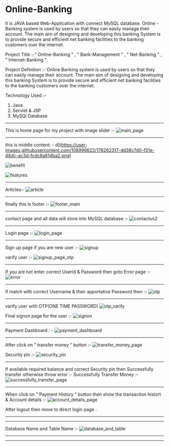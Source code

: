 # Online-Banking
It is JAVA based Web-Application with connect MySQL database. Online - Banking system is used by users so that they can easily manage their account. The main aim of designing and developing this banking System is to provide secure and efficient net banking facilities to the banking customers over the internet.


Project Title :-" Online-Banking " , " Bank-Management " , " Net-Banking " , " Internet-Banking "


Project Definition :- Online Banking system is used by users so that they can easily manage their account. The main aim of designing and developing this banking System is to provide secure and efficient net banking facilities to the banking customers over the internet.


Technology Used :-

1. Java
2. Servlet & JSP
3. MySQl Database

-------------------------------------------------------------------------------------------------------------------------------------------------------------

This is home page for my project with image slider :- 
![main_page](https://user-images.githubusercontent.com/108996622/178261101-c3c7a8ce-a2bd-41f9-816d-beca2ab9eb67.png)

-------------------------------------------------------------------------------------------------------------------------------------------------------------

this is middle content: - 
d](https://user-images.githubusercontent.com/108996622/178262317-dd38c7d0-f31e-48dc-ac3d-fcdc8a814ba2.png)

![benefit](https://user-images.githubusercontent.com/108996622/178262759-2201cc70-6a99-4974-9cb9-111205a44725.png)

![features](https://user-images.githubusercontent.com/108996622/178261944-a5b11075-44e8-46e7-92e1-a5b96160a035.png)

-------------------------------------------------------------------------------------------------------------------------------------------------------------

Articles:-
![article](https://user-images.githubusercontent.com/108996622/178262857-5934f899-f07b-4890-894e-9c33f6619164.png)

-------------------------------------------------------------------------------------------------------------------------------------------------------------

finally this is footer :- 
![footer_main](https://user-images.githubusercontent.com/108996622/178262883-d863bdbf-bdc4-450d-bbd3-f38feb30c5cb.png)

-------------------------------------------------------------------------------------------------------------------------------------------------------------

contact page and all data will store into MySQL database :-
![contactus2](https://user-images.githubusercontent.com/108996622/178263193-6e1f0795-38dc-4682-86e1-42754d0c68d7.png)

-------------------------------------------------------------------------------------------------------------------------------------------------------------

Login page :- 
![login_page](https://user-images.githubusercontent.com/108996622/178263315-f9ab2714-f01f-43a0-8ba4-5061d371a1a1.png)

-------------------------------------------------------------------------------------------------------------------------------------------------------------

Sign up page if you are new user :-
![signup](https://user-images.githubusercontent.com/108996622/178263404-d736ce22-b074-432f-986e-50e3972f7b50.png)

varify user :- 
![signup_page_otp](https://user-images.githubusercontent.com/108996622/178271566-90bc32f5-abe3-470b-8ef4-43ddfb5f2969.png)

-------------------------------------------------------------------------------------------------------------------------------------------------------------

If you are not enter correct Userid & Password then goto Error page :-
![error](https://user-images.githubusercontent.com/108996622/178271071-36d3fd72-f3d5-447a-96d4-7df3acd3eb25.png)

-------------------------------------------------------------------------------------------------------------------------------------------------------------

If match with correct Username & their apportative Password then :-
![otp](https://user-images.githubusercontent.com/108996622/178272043-a01ca5f1-9f66-474f-ae1f-3a72b06f2d15.png)

-------------------------------------------------------------------------------------------------------------------------------------------------------------

varify user with OTP(ONE TIME PASSWORD)
![otp_varify](https://user-images.githubusercontent.com/108996622/178272141-4250a9df-f2b0-4217-9017-282153bce043.png)


Final signon page for the user :- 
![signon](https://user-images.githubusercontent.com/108996622/178273082-08664aa3-7c49-4e30-849a-bacd0482827d.png)

-------------------------------------------------------------------------------------------------------------------------------------------------------------

Payment Dashboard : -
![payment_dashboard](https://user-images.githubusercontent.com/108996622/178273178-227aafd2-96d9-4086-afac-5e1856bdd9d6.png)

-------------------------------------------------------------------------------------------------------------------------------------------------------------

After click on " transfer money " button :-
![transfer_money_page](https://user-images.githubusercontent.com/108996622/178273299-07db3fd8-148d-4ded-9958-714ca80715bb.png)


Security pin :- 
![security_pin](https://user-images.githubusercontent.com/108996622/178273369-fdf7a8d8-dd0f-40d5-9661-2c9e95cb8a45.png)

-------------------------------------------------------------------------------------------------------------------------------------------------------------

If available required balance and correct Security pin then Successfully transfer otherwise throw error :-
Successfully Transfer Money :- 
![successfully_transfer_page](https://user-images.githubusercontent.com/108996622/178273958-9ec1a9e7-344f-47db-b29a-d06bf210a173.png)

-------------------------------------------------------------------------------------------------------------------------------------------------------------

When click on  " Payment History " button then show the transaction histort & Account details  :- 
![account_details_page](https://user-images.githubusercontent.com/108996622/178274345-0a463d62-d6fb-497d-acb5-8cd950134401.png)

After logout then move to direct login page .

-------------------------------------------------------------------------------------------------------------------------------------------------------------
-------------------------------------------------------------------------------------------------------------------------------------------------------------

Database Name and Table Name :- 
![database_and_table](https://user-images.githubusercontent.com/108996622/178274598-b7848f00-b2d7-4290-af88-e0a89338c9eb.png)

-------------------------------------------------------------------------------------------------------------------------------------------------------------
-------------------------------------------------------------------------------------------------------------------------------------------------------------

